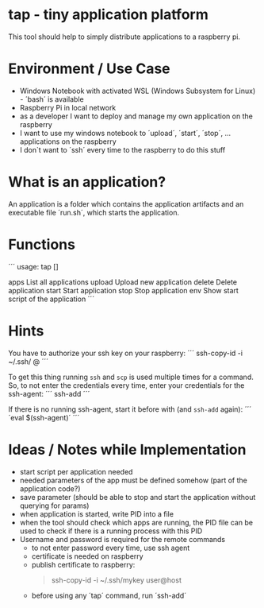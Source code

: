 tap - tiny application platform
===============================

This tool should help to simply distribute applications to a raspberry pi.

# Environment / Use Case

* Windows Notebook with activated WSL (Windows Subsystem for Linux) - ´bash´ is available
* Raspberry Pi in local network
* as a developer I want to deploy and manage my own application on the raspberry
* I want to use my windows notebook to ´upload´, ´start´, ´stop´, ... applications on the raspberry
* I don`t want to ´ssh´ every time to the raspberry to do this stuff

# What is an application?

An application is a folder which contains the application artifacts and an executable file ´run.sh´,
which starts the application.

# Functions
´´´
usage: tap <command> [<args>]

  apps                               List all applications
  upload <app-name> <artifact-name>  Upload new application
  delete <app-name>                  Delete application
  start <app-name>                   Start application
  stop <app-name>                    Stop application
  env <app-name>                     Show start script of the application
´´´

# Hints

You have to authorize your ssh key on your raspberry:
´´´
ssh-copy-id -i ~/.ssh/<mykey> <user>@<host>
´´´

To get this thing running `ssh` and `scp` is used multiple times for a command. So, to not enter
the credentials every time, enter your credentials for the ssh-agent:
´´´
ssh-add
´´´

If there is no running ssh-agent, start it before with (and `ssh-add` again):
´´´
´eval $(ssh-agent)´
´´´

# Ideas / Notes while Implementation

* start script per application needed
* needed parameters of the app must be defined somehow (part of the application code?)
* save parameter (should be able to stop and start the application without querying for params)
* when application is started, write PID into a file
* when the tool should check which apps are running, the PID file can be used to check if there is a running
  process with this PID
* Username and password is required for the remote commands
    * to not enter password every time, use ssh agent
    * certificate is needed on raspberry
    * publish certificate to raspberry:
        > ssh-copy-id -i ~/.ssh/mykey user@host
    * before using any ´tap´ command, run ´ssh-add´

